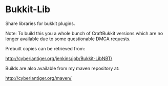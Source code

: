 Bukkit-Lib
==========

Share libraries for bukkit plugins.

Note: To build this you a whole bunch of CraftBukkit versions which are no 
longer available due to some questionable DMCA requests.

Prebuilt copies can be retrieved from:

http://cyberiantiger.org/jenkins/job/Bukkit-LibNBT/

Builds are also available from my maven repository at:

http://cyberiantiger.org/maven/
